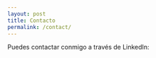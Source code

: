 ```yaml
---
layout: post
title: Contacto
permalink: /contact/
---
```


Puedes contactar conmigo a través de LinkedIn:

<div class="links">
    <a href="https://www.linkedin.com/in/adrianberges/"><i class="fa fa-linkedin fa-fw"></i></a>
</div>


